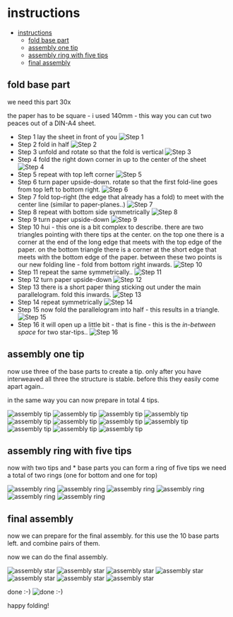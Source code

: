 <!--lint disable list-item-indent-->
<!--lint disable list-item-bullet-indent-->

# instructions

<!-- TOC depthFrom:1 depthTo:6 withLinks:1 updateOnSave:1 orderedList:0 -->

- [instructions](#instructions)
	- [fold base part](#fold-base-part)
	- [assembly one tip](#assembly-one-tip)
	- [assembly ring with five tips](#assembly-ring-with-five-tips)
	- [final assembly](#final-assembly)

<!-- /TOC -->

## fold base part
we need this part 30x

the paper has to be square - i used 140mm - this way you can cut two peaces out of a DIN-A4 sheet.

- Step 1
  lay the sheet in front of you
![Step 1](images/01_fold_base_part/P1750929.JPG)
- Step 2
    fold in half
    ![Step 2](images/01_fold_base_part/P1750930.JPG)
- Step 3
    unfold and rotate so that the fold is vertical
    ![Step 3](images/01_fold_base_part/P1750931.JPG)
- Step 4
    fold the right down corner in up to the center of the sheet
    ![Step 4](images/01_fold_base_part/P1750932.JPG)
- Step 5
    repeat with top left corner
    ![Step 5](images/01_fold_base_part/P1750933.JPG)
- Step 6
    turn paper upside-down.
    rotate so that the first fold-line goes from top left to bottom right.
    ![Step 6](images/01_fold_base_part/P1750934.JPG)
- Step 7
    fold top-right (the edge that already has a fold) to meet with the center line (similar to paper-planes..)
    ![Step 7](images/01_fold_base_part/P1750935.JPG)
- Step 8
    repeat with bottom side symmetrically
    ![Step 8](images/01_fold_base_part/P1750936.JPG)
- Step 9
    turn paper upside-down
    ![Step 9](images/01_fold_base_part/P1750938.JPG)
- Step 10
    hui - this one is a bit complex to describe.
    there are two triangles pointing with there tips at the center.
    on the top one there is a corner at the end of the long edge that meets with the top edge of the paper.
    on the bottom triangle there is a corner at the short edge that meets with the bottom edge of the paper.
    between these two points is our new folding line - fold from bottom right inwards.
    ![Step 10](images/01_fold_base_part/P1750940.JPG)
- Step 11
    repeat the same symmetrically..
    ![Step 11](images/01_fold_base_part/P1750941.JPG)
- Step 12
    turn paper upside-down
    ![Step 12](images/01_fold_base_part/P1750942.JPG)
- Step 13
    there is a short paper thing sticking out under the main parallelogram.
    fold this inwards.
    ![Step 13](images/01_fold_base_part/P1750943.JPG)
- Step 14
    repeat symmetrically
    ![Step 14](images/01_fold_base_part/P1750944.JPG)
- Step 15
    now fold the parallelogram into half - this results in a triangle.
    ![Step 15](images/01_fold_base_part/P1750945.JPG)
- Step 16
    it will open up a little bit - that is fine - this is the *in-between space* for two star-tips..
    ![Step 16](images/01_fold_base_part/P1750946.JPG)

## assembly one tip
now use three of the base parts to create a tip.
only after you have interweaved all three the structure is stable.
before this they easily come apart again..

in the same way you can now prepare in total 4 tips.

![assembly tip](images/02_assembly_tip/P1750949.JPG)
![assembly tip](images/02_assembly_tip/P1750950.JPG)
![assembly tip](images/02_assembly_tip/P1750951.JPG)
![assembly tip](images/02_assembly_tip/P1750952.JPG)
![assembly tip](images/02_assembly_tip/P1750953.JPG)
![assembly tip](images/02_assembly_tip/P1750954.JPG)
![assembly tip](images/02_assembly_tip/P1750955.JPG)
![assembly tip](images/02_assembly_tip/P1750956.JPG)
![assembly tip](images/02_assembly_tip/P1750957.JPG)
![assembly tip](images/02_assembly_tip/P1750958.JPG)
![assembly tip](images/02_assembly_tip/P1750959.JPG)



## assembly ring with five tips
now with two tips and * base parts you can form a ring of five tips
we need a total of two rings (one for bottom and one for top)

![assembly ring](images/03_assembly_ring_with_five_tips/P1750960.JPG)
![assembly ring](images/03_assembly_ring_with_five_tips/P1750961.JPG)
![assembly ring](images/03_assembly_ring_with_five_tips/P1750962.JPG)
![assembly ring](images/03_assembly_ring_with_five_tips/P1750963.JPG)
![assembly ring](images/03_assembly_ring_with_five_tips/P1750964.JPG)
![assembly ring](images/03_assembly_ring_with_five_tips/P1750965.JPG)

## final assembly
now we can prepare for the final assembly.
for this use the 10 base parts left.
and combine pairs of them.

now we can do the final assembly.

![assembly star](images/04_assembly_star/P1750966.JPG)
![assembly star](images/04_assembly_star/P1750968.JPG)
![assembly star](images/04_assembly_star/P1750969.JPG)
![assembly star](images/04_assembly_star/P1750970.JPG)
![assembly star](images/04_assembly_star/P1750971.JPG)
![assembly star](images/04_assembly_star/P1750972.JPG)
![assembly star](images/04_assembly_star/P1750973.JPG)

done :-)
![done :-)](images/P1750977_crop_small.jpg)

happy folding!

